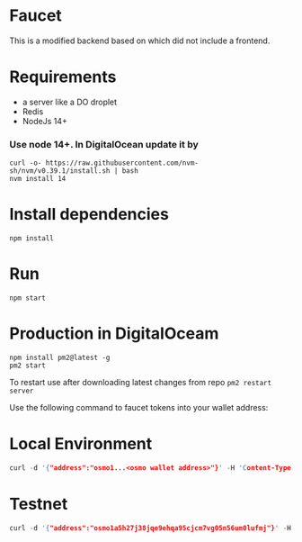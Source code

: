 # Faucet
This is a modified backend based on  which did not include a frontend.

# Requirements
- a server like a DO droplet
- Redis
- NodeJs 14+

### Use node 14+. In DigitalOcean update it by
```
curl -o- https://raw.githubusercontent.com/nvm-sh/nvm/v0.39.1/install.sh | bash
nvm install 14
```

# Install dependencies
```
npm install
```

# Run
```
npm start
```

# Production in DigitalOceam
```
npm install pm2@latest -g
pm2 start
```
To restart use after downloading latest changes from repo `pm2 restart server`

Use the following command to faucet tokens into your wallet address:

# Local Environment
```c
curl -d '{"address":"osmo1...<osmo wallet address>"}' -H 'Content-Type: application/json' http://localhost:8080/request
```

# Testnet
```c
curl -d '{"address":"osmo1a5h27j38jqe9ehqa95cjcm7vg05n56um0lufmj"}' -H 'Content-Type: application/json' https://testnet-faucet.dev-osmosis.zone/request
```
